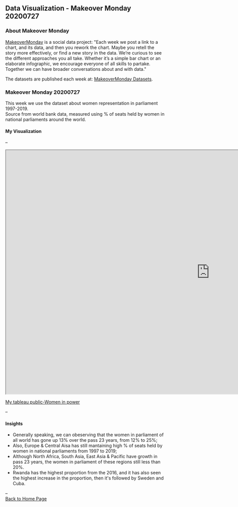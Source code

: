 ## Data Visualization - Makeover Monday 20200727
### About Makeover Monday
[MakeoverMonday](https://www.makeovermonday.co.uk/) is a social data project: "Each week we post a link to a chart, and its data, and then you rework the chart. Maybe you retell the story more effectively, or find a new story in the data. We’re curious to see the different approaches you all take. Whether it’s a simple bar chart or an elaborate infographic, we encourage everyone of all skills to partake. Together we can have broader conversations about and with data."

The datasets are published each week at: [MakeoverMonday Datasets](https://www.makeovermonday.co.uk/data/).

### Makeover Monday 20200727
This week we use the dataset about women representation in parliament 1997-2019.  
Source from world bank data, measured using % of seats held by women in national parliaments around the world. 
#### My Visualization

– 

<iframe src="https://public.tableau.com/views/womeninpower_15963396451340/Womeninpower?:language=zh-Hant&:display_count=y&publish=yes&:origin=viz_share_link:showVizHome=no&:embed=true"  width="1280" height="766"></iframe>

[My tableau public-Women in power](https://public.tableau.com/views/womeninpower_15963396451340/Womeninpower?:language=zh-Hant&:display_count=y&publish=yes&:origin=viz_share_link) 

– 
#### Insights
- Generally speaking, we can obeserving that the women in parliament of all world has gone up 13% over the pass 23 years, from 12% to 25%;
- Also, Europe & Central Aisa has still mantaining high % of seats held by women in national parliaments from 1997 to 2019;
- Although North Africa, South Asia, East Asia & Pacific have growth in pass 23 years, the women in parliament of these regions still less than 20%.
- Rwanda has the highest proportion from the 2016, and it has also seen the highest increase in the proportion, then it's followed by Sweden and Cuba. 

– 
<br>[Back to Home Page](https://kjhuang-94.github.io/personal-website/) 

